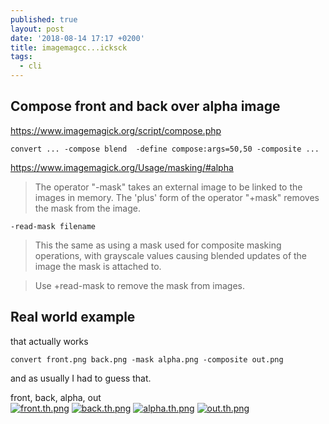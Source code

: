 ```yaml
---
published: true
layout: post
date: '2018-08-14 17:17 +0200'
title: imagemagcc...icksck
tags:
  - cli
---
```

## Compose front and back over alpha image

https://www.imagemagick.org/script/compose.php

    convert ... -compose blend  -define compose:args=50,50 -composite ...

https://www.imagemagick.org/Usage/masking/#alpha

> The operator "-mask" takes an external image to be linked to the images in memory. The 'plus' form of the operator "+mask" removes the mask from the image.

    -read-mask filename
    
> This the same as using a mask used for composite masking operations, with grayscale values causing blended updates of the image the mask is attached to.

> Use +read-mask to remove the mask from images.

## Real world example

that actually works

    convert front.png back.png -mask alpha.png -composite out.png
    
and as usually I had to guess that.

front, back, alpha, out  
[![front.th.png](https://cdn.scrot.moe/images/2018/08/14/front.th.png)](https://scrot.moe/image/9CqS8)
[![back.th.png](https://cdn.scrot.moe/images/2018/08/14/back.th.png)](https://scrot.moe/image/9Cs1W)
[![alpha.th.png](https://cdn.scrot.moe/images/2018/08/14/alpha.th.png)](https://scrot.moe/image/9CE72)
[![out.th.png](https://cdn.scrot.moe/images/2018/08/14/out.th.png)](https://scrot.moe/image/9CDjZ) 
